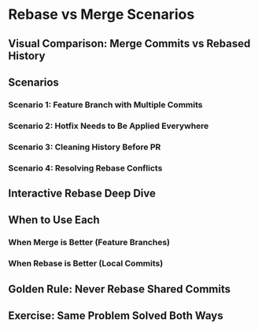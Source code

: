 # Rebase vs Merge Scenarios

## Visual Comparison: Merge Commits vs Rebased History

## Scenarios

### Scenario 1: Feature Branch with Multiple Commits

### Scenario 2: Hotfix Needs to Be Applied Everywhere

### Scenario 3: Cleaning History Before PR

### Scenario 4: Resolving Rebase Conflicts

## Interactive Rebase Deep Dive

## When to Use Each

### When Merge is Better (Feature Branches)

### When Rebase is Better (Local Commits)

## Golden Rule: Never Rebase Shared Commits

## Exercise: Same Problem Solved Both Ways
